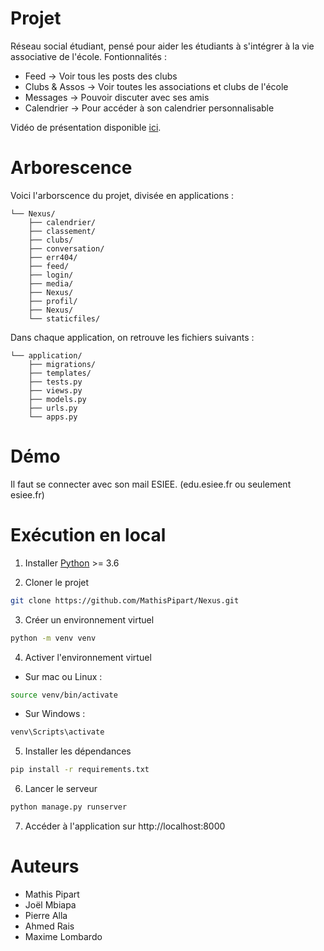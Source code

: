 # Projet 

Réseau social étudiant, pensé pour aider les étudiants à s'intégrer à la vie associative de l'école.
Fontionnalités : 
  - Feed -> Voir tous les posts des clubs
  - Clubs & Assos -> Voir toutes les associations et clubs de l'école
  - Messages -> Pouvoir discuter avec ses amis
  - Calendrier -> Pour accéder à son calendrier personnalisable

Vidéo de présentation disponible [ici](https://youtu.be/KoZS_eFsjdA).

# Arborescence
Voici l'arborscence du projet, divisée en applications :  
```
└── Nexus/
    ├── calendrier/
    ├── classement/
    ├── clubs/
    ├── conversation/
    ├── err404/
    ├── feed/
    ├── login/
    ├── media/
    ├── Nexus/
    ├── profil/
    ├── Nexus/
    └── staticfiles/
```

Dans chaque application, on retrouve les fichiers suivants :  
```
└── application/
    ├── migrations/
    ├── templates/
    ├── tests.py
    ├── views.py
    ├── models.py
    ├── urls.py
    └── apps.py
```

# Démo
Il faut se connecter avec son mail ESIEE. (edu.esiee.fr ou seulement esiee.fr)

# Exécution en local
1. Installer [Python](https://www.python.org/) >= 3.6

2. Cloner le projet
```bash
git clone https://github.com/MathisPipart/Nexus.git
```
3. Créer un environnement virtuel
```bash
python -m venv venv
```
4. Activer l'environnement virtuel  
- Sur mac ou Linux :
```bash
source venv/bin/activate
```
- Sur Windows :
```bash
venv\Scripts\activate
```

5. Installer les dépendances
```bash
pip install -r requirements.txt
```
6. Lancer le serveur
```bash
python manage.py runserver
```
7. Accéder à l'application sur http://localhost:8000

# Auteurs
- Mathis Pipart
- Joël Mbiapa
- Pierre Alla
- Ahmed Rais
- Maxime Lombardo
